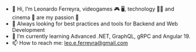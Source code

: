 - 👋  Hi, I’m Leonardo Ferreyra, videogames 🎮 🖥️, technology 👨‍💻 and cinema 🎦 are my passion 💌
- 👀  Always looking for best practices and tools for Backend and Web Development
- 🌱  I’m currently learning Advanced .NET, GraphQL, gRPC and Angular 19.
- 📫  How to reach me: leo.e.ferreyra@gmail.com

<!---
leoferreyra022/leoferreyra022 is a ✨ special ✨ repository because its `README.md` (this file) appears on your GitHub profile.
You can click the Preview link to take a look at your changes.
--->
